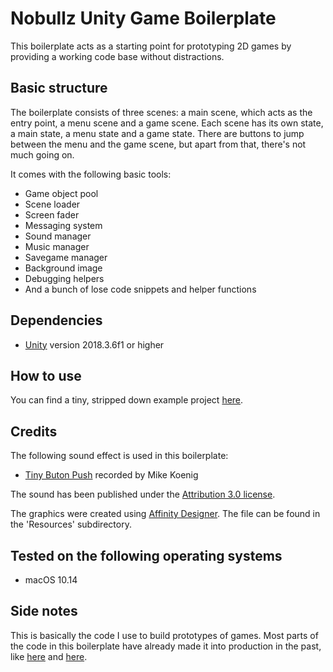 # Nobullz Unity Game Boilerplate

This boilerplate acts as a starting point for prototyping 2D games by providing a working code base without distractions.

## Basic structure

The boilerplate consists of three scenes: a main scene, which acts as the entry point, a menu scene and a game scene. Each scene has its own state, a main state, a menu state and a game state. There are buttons to jump between the menu and the game scene, but apart from that, there's not much going on.

It comes with the following basic tools:
- Game object pool
- Scene loader
- Screen fader
- Messaging system
- Sound manager
- Music manager
- Savegame manager
- Background image
- Debugging helpers
- And a bunch of lose code snippets and helper functions

## Dependencies

- [Unity](https://unity3d.com/get-unity/download) version 2018.3.6f1 or higher

## How to use

You can find a tiny, stripped down example project [here](https://github.com/grumpypixel/Nobullz-Unity-Game-Example).

## Credits

The following sound effect is used in this boilerplate:
- [Tiny Buton Push](http://soundbible.com/419-Tiny-Button-Push.html) recorded by Mike Koenig

The sound has been published under the [Attribution 3.0 license](https://creativecommons.org/licenses/by/3.0/).

The graphics were created using [Affinity Designer](https://affinity.serif.com/en-gb/designer/). The file can be found in the 'Resources' subdirectory.

## Tested on the following operating systems

- macOS 10.14

## Side notes

This is basically the code I use to build prototypes of games. Most parts of the code in this boilerplate have already made it into production in the past, like [here](https://frozenyocode.com) and [here](https://www.giantbomb.com/jingo-jango/3030-48769/).
